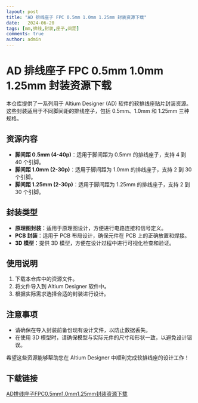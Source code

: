 ```yaml
---
layout: post
title: "AD 排线座子 FPC 0.5mm 1.0mm 1.25mm 封装资源下载"
date:   2024-06-20
tags: [mm,排线,封装,座子,间距]
comments: true
author: admin
---
```

# AD 排线座子 FPC 0.5mm 1.0mm 1.25mm 封装资源下载

本仓库提供了一系列用于 Altium Designer (AD) 软件的软排线座贴片封装资源。这些封装适用于不同脚间距的排线座子，包括 0.5mm、1.0mm 和 1.25mm 三种规格。

## 资源内容

- **脚间距 0.5mm (4-40p)**：适用于脚间距为 0.5mm 的排线座子，支持 4 到 40 个引脚。
- **脚间距 1.0mm (2-30p)**：适用于脚间距为 1.0mm 的排线座子，支持 2 到 30 个引脚。
- **脚间距 1.25mm (2-30p)**：适用于脚间距为 1.25mm 的排线座子，支持 2 到 30 个引脚。

## 封装类型

- **原理图封装**：适用于原理图设计，方便进行电路连接和信号定义。
- **PCB 封装**：适用于 PCB 布局设计，确保元件在 PCB 上的正确放置和焊接。
- **3D 模型**：提供 3D 模型，方便在设计过程中进行可视化检查和验证。

## 使用说明

1. 下载本仓库中的资源文件。
2. 将文件导入到 Altium Designer 软件中。
3. 根据实际需求选择合适的封装进行设计。

## 注意事项

- 请确保在导入封装前备份现有设计文件，以防止数据丢失。
- 在使用 3D 模型时，请确保模型与实际元件的尺寸和形状一致，以避免设计错误。

希望这些资源能够帮助您在 Altium Designer 中顺利完成软排线座的设计工作！

## 下载链接

[AD排线座子FPC0.5mm1.0mm1.25mm封装资源下载](https://pan.quark.cn/s/562880d3cdd9)